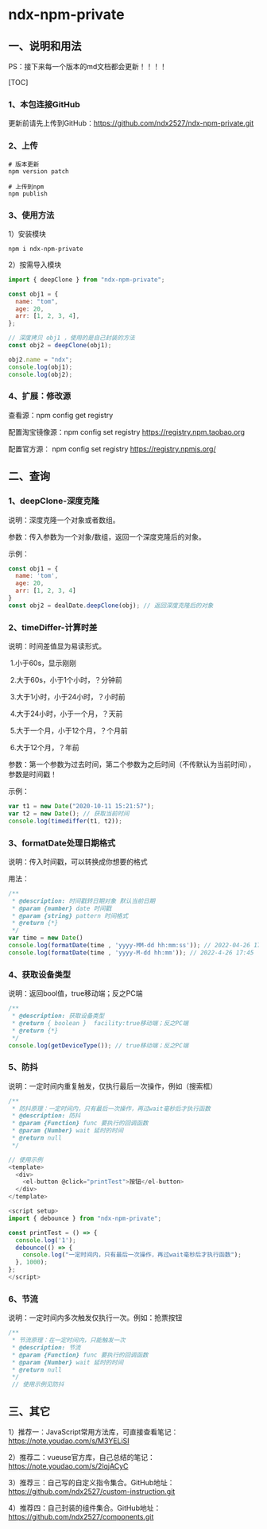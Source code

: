 # ndx-npm-private

## 一、说明和用法

PS：接下来每一个版本的md文档都会更新！！！！



[TOC]



### 1、本包连接GitHub

更新前请先上传到GitHub：https://github.com/ndx2527/ndx-npm-private.git

### 2、上传

```
# 版本更新
npm version patch

# 上传到npm
npm publish
```

### 3、使用方法

1）安装模块

```
npm i ndx-npm-private
```

2）按需导入模块

```js
import { deepClone } from "ndx-npm-private";

const obj1 = {
  name: "tom",
  age: 20,
  arr: [1, 2, 3, 4],
};

// 深度拷贝 obj1 ，使用的是自己封装的方法
const obj2 = deepClone(obj1);

obj2.name = "ndx";
console.log(obj1);
console.log(obj2);
```

### 4、扩展：修改源

查看源：npm config get registry

配置淘宝镜像源：npm config set registry https://registry.npm.taobao.org

配置官方源： npm config set registry https://registry.npmjs.org/

## 二、查询

### 1、deepClone-深度克隆

说明：深度克隆一个对象或者数组。

参数：传入参数为一个对象/数组，返回一个深度克隆后的对象。

示例：

```javascript
const obj1 = {
  name: 'tom',
  age: 20,
  arr: [1, 2, 3, 4]
}
const obj2 = dealDate.deepClone(obj); // 返回深度克隆后的对象
```



### 2、timeDiffer-计算时差

说明：时间差值显为易读形式。

​	1.小于60s，显示刚刚

​	2.大于60s，小于1个小时，？分钟前

​	3.大于1小时，小于24小时，？小时前

​	4.大于24小时，小于一个月，？天前

​	5.大于一个月，小于12个月，？个月前

​	6.大于12个月，？年前

参数：第一个参数为过去时间，第二个参数为之后时间（不传默认为当前时间），参数是时间戳！

示例：

```javascript
var t1 = new Date("2020-10-11 15:21:57");
var t2 = new Date(); // 获取当前时间
console.log(timediffer(t1, t2));
```



### 3、formatDate处理日期格式

说明：传入时间戳，可以转换成你想要的格式

用法：

```javascript
/**
 * @description: 时间戳转日期对象 默认当前日期
 * @param {number} date 时间戳
 * @param {string} pattern 时间格式
 * @return {*}
 */
var time = new Date()
console.log(formatDate(time , 'yyyy-MM-dd hh:mm:ss')); // 2022-04-26 17:45:30
console.log(formatDate(time , 'yyyy-M-dd hh:mm')); // 2022-4-26 17:45
```



### 4、获取设备类型

说明：返回bool值，true移动端；反之PC端

```javascript
/**
 * @description: 获取设备类型
 * @return { boolean }  facility:true移动端；反之PC端
 * @return {*}
 */
console.log(getDeviceType()); // true移动端；反之PC端
```



### 5、防抖

说明：一定时间内重复触发，仅执行最后一次操作，例如（搜索框）

```javascript
/**
 * 防抖原理：一定时间内，只有最后一次操作，再过wait毫秒后才执行函数
 * @description: 防抖
 * @param {Function} func 要执行的回调函数 
 * @param {Number} wait 延时的时间
 * @return null
 */

// 使用示例
<template>
  <div>
    <el-button @click="printTest">按钮</el-button>
  </div>
</template>

<script setup>
import { debounce } from "ndx-npm-private";

const printTest = () => {
  console.log('1');
  debounce(() => {
    console.log("一定时间内，只有最后一次操作，再过wait毫秒后才执行函数");
  }, 1000);
};
</script>
```



### 6、节流

说明：一定时间内多次触发仅执行一次。例如：抢票按钮

```javascript
/**
 * 节流原理：在一定时间内，只能触发一次
 * @description: 节流
 * @param {Function} func 要执行的回调函数 
 * @param {Number} wait 延时的时间
 * @return null
 */
 // 使用示例见防抖
```





## 三、其它

1）推荐一：JavaScript常用方法库，可直接查看笔记：https://note.youdao.com/s/M3YELiSI

2）推荐二：vueuse官方库，自己总结的笔记：https://note.youdao.com/s/2lqjACyC

3）推荐三：自己写的自定义指令集合。GitHub地址：https://github.com/ndx2527/custom-instruction.git

4）推荐四：自己封装的组件集合。GitHub地址：https://github.com/ndx2527/components.git

